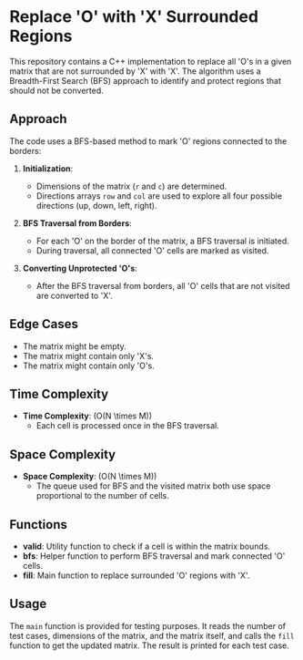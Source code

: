 # Replace 'O' with 'X' Surrounded Regions

This repository contains a C++ implementation to replace all 'O's in a given matrix that are not surrounded by 'X' with 'X'. The algorithm uses a Breadth-First Search (BFS) approach to identify and protect regions that should not be converted.

## Approach

The code uses a BFS-based method to mark 'O' regions connected to the borders:

1. **Initialization**:
   - Dimensions of the matrix (`r` and `c`) are determined.
   - Directions arrays `row` and `col` are used to explore all four possible directions (up, down, left, right).

2. **BFS Traversal from Borders**:
   - For each 'O' on the border of the matrix, a BFS traversal is initiated.
   - During traversal, all connected 'O' cells are marked as visited.
   
3. **Converting Unprotected 'O's**:
   - After the BFS traversal from borders, all 'O' cells that are not visited are converted to 'X'.

## Edge Cases

- The matrix might be empty.
- The matrix might contain only 'X's.
- The matrix might contain only 'O's.

## Time Complexity

- **Time Complexity**: \(O(N \times M)\)
  - Each cell is processed once in the BFS traversal.

## Space Complexity

- **Space Complexity**: \(O(N \times M)\)
  - The queue used for BFS and the visited matrix both use space proportional to the number of cells.

## Functions

- **valid**: Utility function to check if a cell is within the matrix bounds.
- **bfs**: Helper function to perform BFS traversal and mark connected 'O' cells.
- **fill**: Main function to replace surrounded 'O' regions with 'X'.

## Usage

The `main` function is provided for testing purposes. It reads the number of test cases, dimensions of the matrix, and the matrix itself, and calls the `fill` function to get the updated matrix. The result is printed for each test case.
